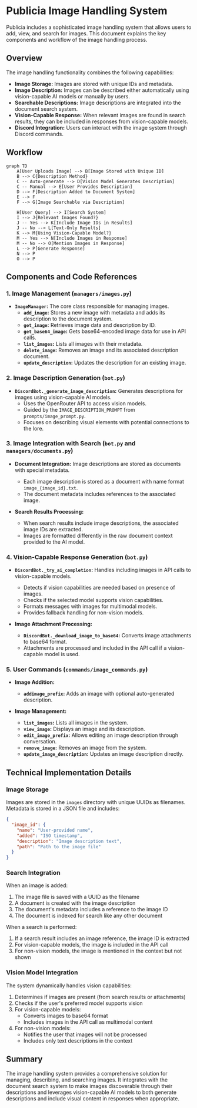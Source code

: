 # Publicia Image Handling System

Publicia includes a sophisticated image handling system that allows users to add, view, and search for images. This document explains the key components and workflow of the image handling process.

## Overview

The image handling functionality combines the following capabilities:

-   **Image Storage:** Images are stored with unique IDs and metadata.
-   **Image Description:** Images can be described either automatically using vision-capable AI models or manually by users.
-   **Searchable Descriptions:** Image descriptions are integrated into the document search system.
-   **Vision-Capable Response:** When relevant images are found in search results, they can be included in responses from vision-capable models.
-   **Discord Integration:** Users can interact with the image system through Discord commands.

## Workflow

```mermaid
graph TD
    A[User Uploads Image] --> B[Image Stored with Unique ID]
    B --> C{Description Method}
    C -- Auto-generate --> D[Vision Model Generates Description]
    C -- Manual --> E[User Provides Description]
    D --> F[Description Added to Document System]
    E --> F
    F --> G[Image Searchable via Description]
    
    H[User Query] --> I[Search System]
    I --> J{Relevant Images Found?}
    J -- Yes --> K[Include Image IDs in Results]
    J -- No --> L[Text-Only Results]
    K --> M{Using Vision-Capable Model?}
    M -- Yes --> N[Include Images in Response]
    M -- No --> O[Mention Images in Response]
    L --> P[Generate Response]
    N --> P
    O --> P
```

## Components and Code References

### 1. Image Management (`managers/images.py`)

-   **`ImageManager`:** The core class responsible for managing images.
    -   **`add_image`:** Stores a new image with metadata and adds its description to the document system.
    -   **`get_image`:** Retrieves image data and description by ID.
    -   **`get_base64_image`:** Gets base64-encoded image data for use in API calls.
    -   **`list_images`:** Lists all images with their metadata.
    -   **`delete_image`:** Removes an image and its associated description document.
    -   **`update_description`:** Updates the description for an existing image.

### 2. Image Description Generation (`bot.py`)

-   **`DiscordBot._generate_image_description`:** Generates descriptions for images using vision-capable AI models.
    -   Uses the OpenRouter API to access vision models.
    -   Guided by the `IMAGE_DESCRIPTION_PROMPT` from `prompts/image_prompt.py`.
    -   Focuses on describing visual elements with potential connections to the lore.

### 3. Image Integration with Search (`bot.py` and `managers/documents.py`)

-   **Document Integration:** Image descriptions are stored as documents with special metadata.
    -   Each image description is stored as a document with name format `image_{image_id}.txt`.
    -   The document metadata includes references to the associated image.
    
-   **Search Results Processing:**
    -   When search results include image descriptions, the associated image IDs are extracted.
    -   Images are formatted differently in the raw document context provided to the AI model.

### 4. Vision-Capable Response Generation (`bot.py`)

-   **`DiscordBot._try_ai_completion`:** Handles including images in API calls to vision-capable models.
    -   Detects if vision capabilities are needed based on presence of images.
    -   Checks if the selected model supports vision capabilities.
    -   Formats messages with images for multimodal models.
    -   Provides fallback handling for non-vision models.

-   **Image Attachment Processing:**
    -   **`DiscordBot._download_image_to_base64`:** Converts image attachments to base64 format.
    -   Attachments are processed and included in the API call if a vision-capable model is used.

### 5. User Commands (`commands/image_commands.py`)

-   **Image Addition:**
    -   **`addimage_prefix`:** Adds an image with optional auto-generated description.
    
-   **Image Management:**
    -   **`list_images`:** Lists all images in the system.
    -   **`view_image`:** Displays an image and its description.
    -   **`edit_image_prefix`:** Allows editing an image description through conversation.
    -   **`remove_image`:** Removes an image from the system.
    -   **`update_image_description`:** Updates an image description directly.

## Technical Implementation Details

### Image Storage

Images are stored in the `images` directory with unique UUIDs as filenames. Metadata is stored in a JSON file and includes:

```json
{
  "image_id": {
    "name": "User-provided name",
    "added": "ISO timestamp",
    "description": "Image description text",
    "path": "Path to the image file"
  }
}
```

### Search Integration

When an image is added:

1. The image file is saved with a UUID as the filename
2. A document is created with the image description
3. The document's metadata includes a reference to the image ID
4. The document is indexed for search like any other document

When a search is performed:

1. If a search result includes an image reference, the image ID is extracted
2. For vision-capable models, the image is included in the API call
3. For non-vision models, the image is mentioned in the context but not shown

### Vision Model Integration

The system dynamically handles vision capabilities:

1. Determines if images are present (from search results or attachments)
2. Checks if the user's preferred model supports vision
3. For vision-capable models:
   - Converts images to base64 format
   - Includes images in the API call as multimodal content
4. For non-vision models:
   - Notifies the user that images will not be processed
   - Includes only text descriptions in the context

## Summary

The image handling system provides a comprehensive solution for managing, describing, and searching images. It integrates with the document search system to make images discoverable through their descriptions and leverages vision-capable AI models to both generate descriptions and include visual content in responses when appropriate.
